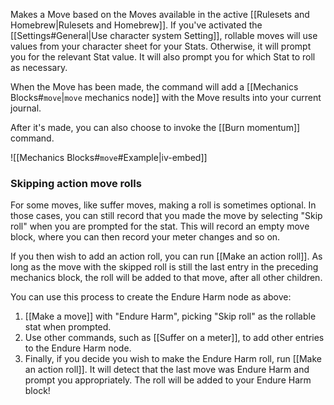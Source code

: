 Makes a Move based on the Moves available in the active [[Rulesets and Homebrew|Rulesets and Homebrew]]. If you've activated the [[Settings#General|Use character system Setting]], rollable moves will use values from your character sheet for your Stats. Otherwise, it will prompt you for the relevant Stat value. It will also prompt you for which Stat to roll as necessary.

When the Move has been made, the command will add a [[Mechanics Blocks#`move`|`move` mechanics node]] with the Move results into your current journal.

After it's made, you can also choose to invoke the [[Burn momentum]] command.

![[Mechanics Blocks#`move`#Example|iv-embed]]

### Skipping action move rolls

For some moves, like suffer moves, making a roll is sometimes optional. In those cases, you can still record that you made the move by selecting "Skip roll" when you are prompted for the stat. This will record an empty move block, where you can then record your meter changes and so on.

If you then wish to add an action roll, you can run [[Make an action roll]]. As long as the move with the skipped roll is still the last entry in the preceding mechanics block, the roll will be added to that move, after all other children.

You can use this process to create the Endure Harm node as above:

1. [[Make a move]] with "Endure Harm", picking "Skip roll" as the rollable stat when prompted.
2. Use other commands, such as [[Suffer on a meter]], to add other entries to the Endure Harm node.
3. Finally, if you decide you wish to make the Endure Harm roll, run [[Make an action roll]]. It will detect that the last move was Endure Harm and prompt you appropriately. The roll will be added to your Endure Harm block!